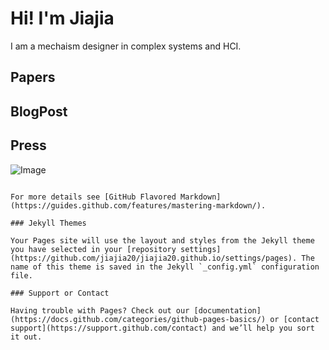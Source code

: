 # Hi! I'm Jiajia

I am a mechaism designer in complex systems and HCI.

## Papers

## BlogPost

## Press

![Image](https://i.imgur.com/1WxmYC5.jpg)



```

For more details see [GitHub Flavored Markdown](https://guides.github.com/features/mastering-markdown/).

### Jekyll Themes

Your Pages site will use the layout and styles from the Jekyll theme you have selected in your [repository settings](https://github.com/jiajia20/jiajia20.github.io/settings/pages). The name of this theme is saved in the Jekyll `_config.yml` configuration file.

### Support or Contact

Having trouble with Pages? Check out our [documentation](https://docs.github.com/categories/github-pages-basics/) or [contact support](https://support.github.com/contact) and we’ll help you sort it out.
